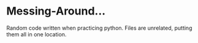 # Messing-Around...
Random code written when practicing python.
Files are unrelated, putting them all in one location.
